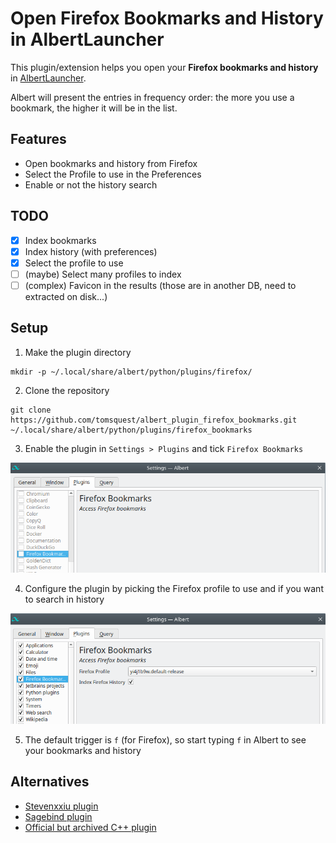 # Open Firefox Bookmarks and History in AlbertLauncher

This plugin/extension helps you open your **Firefox bookmarks and history** in [AlbertLauncher](https://albertlauncher.github.io/).

Albert will present the entries in frequency order: the more you use a bookmark, the higher it will be in the list.

## Features

- Open bookmarks and history from Firefox
- Select the Profile to use in the Preferences
- Enable or not the history search

## TODO

- [x] Index bookmarks
- [x] Index history (with preferences)
- [x] Select the profile to use
- [ ] (maybe) Select many profiles to index
- [ ] (complex) Favicon in the results (those are in another DB, need to extracted on disk...)

## Setup

1. Make the plugin directory

```
mkdir -p ~/.local/share/albert/python/plugins/firefox/
```

2. Clone the repository

```
git clone https://github.com/tomsquest/albert_plugin_firefox_bookmarks.git ~/.local/share/albert/python/plugins/firefox_bookmarks
```

3. Enable the plugin in `Settings > Plugins` and tick `Firefox Bookmarks`

![plugin_enable.png](plugin_enable.png)

4. Configure the plugin by picking the Firefox profile to use and if you want to search in history

![plugin_settings.png](plugin_settings.png)

5. The default trigger is `f` (for Firefox), so start typing `f` in Albert to see your bookmarks and history

## Alternatives

- [Stevenxxiu plugin](https://github.com/stevenxxiu/albert_firefox)
- [Sagebind plugin](https://github.com/sagebind/dotfiles/blob/master/home.linux/.local/share/albert/python/plugins/firefoxbookmarks/__init__.py)
- [Official but archived C++ plugin](https://github.com/albertlauncher/plugins/tree/main/.archive/firefoxbookmarks)
